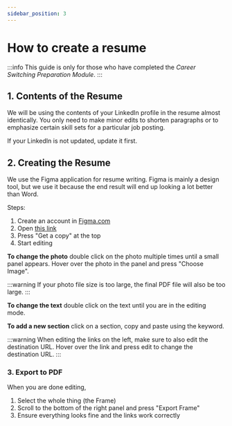 ```yaml
---
sidebar_position: 3
---
```


# How to create a resume

:::info
This guide is only for those who have completed the _Career Switching Preparation Module_.
:::

## 1. Contents of the Resume

We will be using the contents of your LinkedIn profile in the resume almost identically. You only need to make minor edits to shorten paragraphs or to emphasize certain skill sets for a particular job posting.

If your LinkedIn is not updated, update it first.

## 2. Creating the Resume

We use the Figma application for resume writing. Figma is mainly a design tool, but we use it because the end result will end up looking a lot better than Word.

Steps:
1. Create an account in [Figma.com](https://www.figma.com)
2. Open [this link](https://www.figma.com/community/file/1146516158149783580)
3. Press "Get a copy" at the top
4. Start editing

**To change the photo** double click on the photo multiple times until a small panel appears. Hover over the photo in the panel and press "Choose Image".

:::warning
If your photo file size is too large, the final PDF file will also be too large.
:::

**To change the text** double click on the text until you are in the editing mode.

**To add a new section** click on a section, copy and paste using the keyword.

:::warning
When editing the links on the left, make sure to also edit the destination URL. Hover over the link and press edit to change the destination URL.
:::

### 3. Export to PDF

When you are done editing, 

1. Select the whole thing (the Frame)
2. Scroll to the bottom of the right panel and press "Export Frame"
3. Ensure everything looks fine and the links work correctly